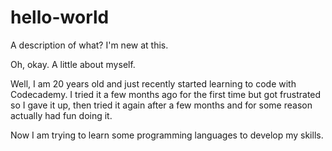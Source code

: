 # hello-world
A description of what? I'm new at this.

Oh, okay. A little about myself.

Well, I am 20 years old and just recently started learning to code with Codecademy. I tried it a few months ago for the first time but got frustrated so I gave it up, then tried it again after a few months and for some reason actually had fun doing it.

Now I am trying to learn some programming languages to develop my skills.
